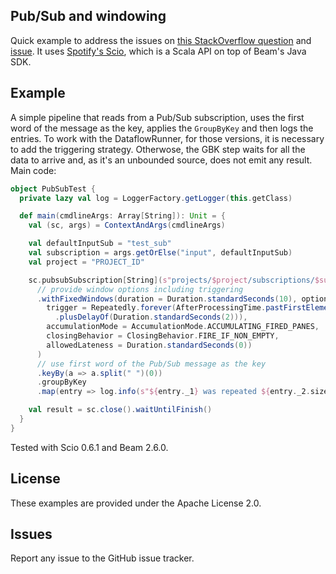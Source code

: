 ## Pub/Sub and windowing

Quick example to address the issues on [this StackOverflow question](https://stackoverflow.com/questions/52334402/scio-apache-beam-how-to-map-grouped-results
) and [issue](https://github.com/spotify/scio/issues/1366). It uses [Spotify's Scio](https://github.com/spotify/scio), which is a Scala API on top of Beam's Java SDK.

## Example

A simple pipeline that reads from a Pub/Sub subscription, uses the first word of the message as the key, applies the `GroupByKey` and then logs the entries. To work with the DataflowRunner, for those versions, it is necessary to add the triggering strategy. Otherwose, the GBK step waits for all the data to arrive and, as it's an unbounded source, does not emit any result. Main code:

```scala
object PubSubTest {
  private lazy val log = LoggerFactory.getLogger(this.getClass)

  def main(cmdlineArgs: Array[String]): Unit = {
    val (sc, args) = ContextAndArgs(cmdlineArgs)

    val defaultInputSub = "test_sub"
    val subscription = args.getOrElse("input", defaultInputSub)
    val project = "PROJECT_ID"

    sc.pubsubSubscription[String](s"projects/$project/subscriptions/$subscription")
      // provide window options including triggering
      .withFixedWindows(duration = Duration.standardSeconds(10), options = WindowOptions(
        trigger = Repeatedly.forever(AfterProcessingTime.pastFirstElementInPane()
          .plusDelayOf(Duration.standardSeconds(2))),
        accumulationMode = AccumulationMode.ACCUMULATING_FIRED_PANES,
        closingBehavior = ClosingBehavior.FIRE_IF_NON_EMPTY,
        allowedLateness = Duration.standardSeconds(0))
      )
      // use first word of the Pub/Sub message as the key
      .keyBy(a => a.split(" ")(0))
      .groupByKey
      .map(entry => log.info(s"${entry._1} was repeated ${entry._2.size} times"))

    val result = sc.close().waitUntilFinish()
  }
}
```

Tested with Scio 0.6.1 and Beam 2.6.0.

## License

These examples are provided under the Apache License 2.0.

## Issues

Report any issue to the GitHub issue tracker.
